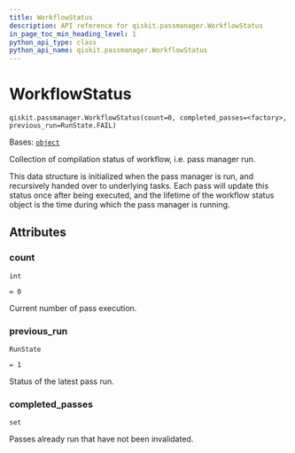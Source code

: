 ```yaml
---
title: WorkflowStatus
description: API reference for qiskit.passmanager.WorkflowStatus
in_page_toc_min_heading_level: 1
python_api_type: class
python_api_name: qiskit.passmanager.WorkflowStatus
---
```


# WorkflowStatus

<span id="qiskit.passmanager.WorkflowStatus" />

`qiskit.passmanager.WorkflowStatus(count=0, completed_passes=<factory>, previous_run=RunState.FAIL)`

Bases: [`object`](https://docs.python.org/3/library/functions.html#object "(in Python v3.12)")

Collection of compilation status of workflow, i.e. pass manager run.

This data structure is initialized when the pass manager is run, and recursively handed over to underlying tasks. Each pass will update this status once after being executed, and the lifetime of the workflow status object is the time during which the pass manager is running.

## Attributes

<span id="qiskit.passmanager.WorkflowStatus.count" />

### count

`int`

`= 0`

Current number of pass execution.

<span id="qiskit.passmanager.WorkflowStatus.previous_run" />

### previous\_run

`RunState`

`= 1`

Status of the latest pass run.

<span id="qiskit.passmanager.WorkflowStatus.completed_passes" />

### completed\_passes

`set`

Passes already run that have not been invalidated.

